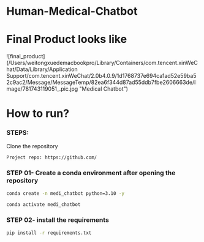 # Human-Medical-Chatbot

# Final Product looks like
![final_product](/Users/weitongxuedemacbookpro/Library/Containers/com.tencent.xinWeChat/Data/Library/Application Support/com.tencent.xinWeChat/2.0b4.0.9/1d1768737e694ca1ad52e59ba52c9ac2/Message/MessageTemp/82ea6f344d87ad55ddb7fbe2606663de/Image/781743119051_.pic.jpg "Medical Chatbot")

# How to run?
### STEPS:

Clone the repository

```bash
Project repo: https://github.com/
```
### STEP 01- Create a conda environment after opening the repository

```bash
conda create -n medi_chatbot python=3.10 -y
```

```bash
conda activate medi_chatbot
```


### STEP 02- install the requirements

```bash
pip install -r requirements.txt
```
